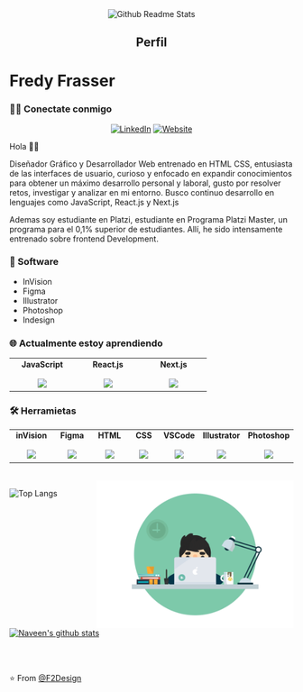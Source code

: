 <p align="center">
 <img width="100px" src="http://f2design.com.co/f2design.png" align="center" alt="Github Readme Stats"/>
 <h2 align="center">Perfil</h2>
</p>

# Fredy Frasser

<h3> 🤝🏻 Conectate conmigo </h3>

<p align="center">
<a href="https://www.linkedin.com/in/fredyfrasser/" target="_blank"><img alt="LinkedIn" src="https://img.shields.io/badge/LinkedIn-@F2Design-blue?style=flat&logo=linkedin" target="_blank"></a>
<a href="http://f2design.com.co/" target="_blank"><img alt="Website" src="https://img.shields.io/badge/Website-www.f2design.com.co-blue?style=flat&logo=google-chrome" target="_blank"></a>
</p>


Hola 👋🏼

Diseñador Gráfico y Desarrollador Web entrenado en HTML CSS, entusiasta de las interfaces de usuario, curioso y enfocado en expandir conocimientos para obtener un máximo desarrollo personal y laboral, gusto por resolver retos, investigar y analizar en mi entorno. 
Busco continuo desarrollo en lenguajes como JavaScript, React.js y Next.js

Ademas soy estudiante en Platzi, estudiante en Programa Platzi Master, un programa para el 0,1% superior de estudiantes. Allí, he sido intensamente entrenado sobre frontend Development.

### 🚀 Software
- InVision
- Figma
- Illustrator
- Photoshop
- Indesign

### 🌐 Actualmente estoy aprendiendo 

<table>
  <tbody>
    <tr valign="top">
      <td width="25%" align="center">
        <span><strong>JavaScript</strong></span><br><br>
        <img height="50px" src="http://f2design.com.co/javascript.svg">
      </td>
      <td width="25%" align="center">
        <span><strong>React.js</strong></span><br><br>
        <img height="50px" src="http://f2design.com.co/react.svg">
      </td>
      <td width="25%" align="center">
        <span><strong>Next.js</strong></span><br><br>
        <img height="64px" src="http://f2design.com.co/nextjs.svg">
      </td>
    </tr>
  </tbody>
</table>

### 🛠️ Herramietas 

<table>
  <tbody>
    <tr valign="top">
      <td width="25%" align="center">
        <span><strong>inVision</strong></span><br><br>
        <img height="50px" src="http://f2design.com.co/invision.svg">
      </td>
      <td width="25%" align="center">
        <span><strong>Figma</strong></span><br><br>
        <img height="50px" src="http://f2design.com.co/figma-1.svg">
      </td>
      <td width="25%" align="center">
        <span><strong>HTML</strong></span><br><br>
        <img height="50px" src="http://f2design.com.co/html5.svg">
      </td>
      <td width="25%" align="center">
        <span><strong>CSS</strong></span><br><br>
        <img height="60px" src="http://f2design.com.co/css3.svg">
      </td>
      <td width="25%" align="center">
        <span><strong>VSCode</strong></span><br><br>
        <img height="50px" src="http://f2design.com.co/visual-studio-code.svg">
      </td>
      <td width="25%" align="center">
        <span><strong>Illustrator</strong></span><br><br>
        <img height="50px" src="http://f2design.com.co/illustrator.svg">
      </td>
      <td width="25%" align="center">
        <span><strong>Photoshop</strong></span><br><br>
        <img height="50px" src="http://f2design.com.co/photoshop.svg">
      </td>
    </tr>
  </tbody>
</table>

<br/>

<img src="https://github.com/nirala69/nirala69/blob/master/70804f7e25b11f29db904f2fa7b4cd9d.gif" width="350" align='right'>

![Top Langs](https://github-readme-stats.vercel.app/api/top-langs/?username=shivam0110&show_icons=true)

[![Naveen's github stats](https://github-readme-stats.vercel.app/api?username=F2Design&show_icons=true&title_color=79ff97&icon_color=79ff97&text_color=fbfd00a&bg_color=000000)](https://github.com/F2CDesign)

<br><br>

⭐️ From [@F2Design](https://github.com/F2Design)

